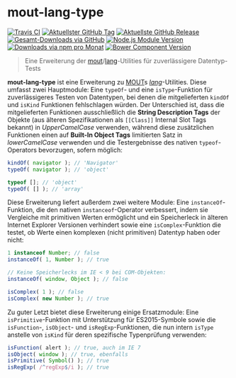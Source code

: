 # mout-lang-type

[![Travis CI](https://img.shields.io/travis/ChristianGrete/mout-lang-type.svg)](https://travis-ci.org/ChristianGrete/mout-lang-type)
[![Aktuellster GitHub Tag](https://img.shields.io/github/tag/ChristianGrete/mout-lang-type.svg)](https://github.com/ChristianGrete/mout-lang-type/tags)
[![Aktuellste GitHub Release](https://img.shields.io/github/release/ChristianGrete/mout-lang-type.svg)](https://github.com/ChristianGrete/mout-lang-type/releases/latest)
[![Gesamt-Downloads via GitHub](https://img.shields.io/github/downloads/ChristianGrete/mout-lang-type/latest/total.svg)](https://github.com/ChristianGrete/mout-lang-type/releases)
[![Node.js Module Version](https://img.shields.io/npm/v/mout-lang-type.svg)](https://www.npmjs.com/package/mout-lang-type)
[![Downloads via npm pro Monat](https://img.shields.io/npm/dm/mout-lang-type.svg)](https://www.npmjs.com/package/mout-lang-type)
[![Bower Component Version](https://img.shields.io/bower/v/mout-lang-type.svg)](http://bower.io/search/?q=mout-lang-type)

> Eine Erweiterung der [mout](http://moutjs.com)/[lang](http://moutjs.com/docs/latest/lang.html)-Utilities für zuverlässigere Datentyp-Tests

__mout-lang-type__ ist eine Erweiterung zu [MOUT](http://moutjs.com)s _[lang](http://moutjs.com/docs/latest/lang.html)_-Utilities. Diese umfasst zwei Hauptmodule: Eine `typeOf`- und eine `isType`-Funktion für zuverlässigeres Testen von Datentypen, bei denen die mitgelieferten `kindOf` und `isKind` Funktionen fehlschlagen würden. Der Unterschied ist, dass die mitgelieferten Funktionen ausschließlich die __String Description Tags__ der Objekte (aus älteren Spezifikationen als `[[Class]]` Internal Slot Tags bekannt) in _UpperCamelCase_ verwenden, während diese zusätzlichen Funktionen einen auf __Built-In Object Tags__ limitierten Satz in _lowerCamelCase_ verwenden und die Testergebnisse des nativen `typeof`-Operators bevorzugen, sofern möglich:
```js
kindOf( navigator ); // 'Navigator'
typeOf( navigator ); // 'object'

typeof []; // 'object'
typeOf( [] ); // 'array'
```
Diese Erweiterung liefert außerdem zwei weitere Module: Eine `instanceOf`-Funktion, die den nativen `instanceof`-Operator verbessert, indem sie Vergleiche mit primitiven Werten ermöglicht und ein Speicherleck in älteren Internet Explorer Versionen verhindert sowie eine `isComplex`-Funktion die testet, ob Werte einen komplexen (nicht primitiven) Datentyp haben oder nicht:
```js
1 instanceof Number; // false
instanceOf( 1, Number ); // true

// Keine Speicherlecks im IE < 9 bei COM-Objekten:
instanceOf( window, Object ); // false

isComplex( 1 ); // false
isComplex( new Number ); // true
```
Zu guter Letzt bietet diese Erweiterung einige Ersatzmodule: Eine `isPrimitive`-Funktion mit Unterstützung für ES2015-Symbole sowie die `isFunction`-, `isObject`- und `isRegExp`-Funktionen, die nun intern `isType` anstelle von `isKind` für deren spezifische Typenprüfung verwenden:
```js
isFunction( alert ); // true, auch im IE 7
isObject( window ); // true, ebenfalls
isPrimitive( Symbol() ); // true
isRegExp( /^regExp$/i ); // true
```